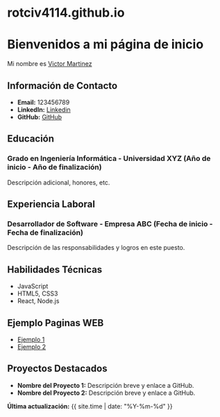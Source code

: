 # rotciv4114.github.io
# Bienvenidos a mi página de inicio

Mi nombre es [Victor Martinez](https://github.com/rotciv4114) 


## Información de Contacto
- **Email:** 123456789
- **LinkedIn:** [Linkedin](https://www.google.com/) 
- **GitHub:** [GitHub](https://www.google.com/) 

## Educación
### Grado en Ingeniería Informática - Universidad XYZ (Año de inicio - Año de finalización)
Descripción adicional, honores, etc.

## Experiencia Laboral
### Desarrollador de Software - Empresa ABC (Fecha de inicio - Fecha de finalización)
Descripción de las responsabilidades y logros en este puesto.

## Habilidades Técnicas
- JavaScript
- HTML5, CSS3
- React, Node.js

## Ejemplo Paginas WEB
- [Ejemplo 1](/nss/)
- [Ejemplo 2](/paginaweb/)

## Proyectos Destacados
- **Nombre del Proyecto 1:** Descripción breve y enlace a GitHub.
- **Nombre del Proyecto 2:** Descripción breve y enlace a GitHub.
  <!-- Agrega más proyectos según sea necesario -->

**Última actualización:** {{ site.time | date: "%Y-%m-%d" }}
<!--![Image](background4.jpg) -->
